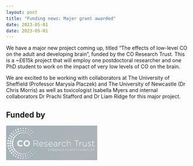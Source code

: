 ```yaml
---
layout: post
title: "Funding news: Major grant awarded"
date: 2023-05-01
date: 2023-05-01
---
```


We have a major new project coming up, titled “The effects of low-level CO on the adult and developing brain”, funded by the CO Research Trust. This is a ~£615k project that will employ one postdoctoral researcher and one PhD student to work on the impact of very low levels of CO on the brain.

We are excited to be working with collaborators at The University of Sheffield (Professor Marysia Placzek) and The University of Newcastle (Dr Chris Morris) as well as toxicologist Isabella Myers and internal collaborators Dr Prachi Stafford and Dr Liam Ridge for this major project. 

## Funded by
<a href="http://www.coresearchtrust.org/"><img src="/assets/CORT_logo.jpg" alt="CO Research Trust" align="middle" style="width: 250px;" /></a>
